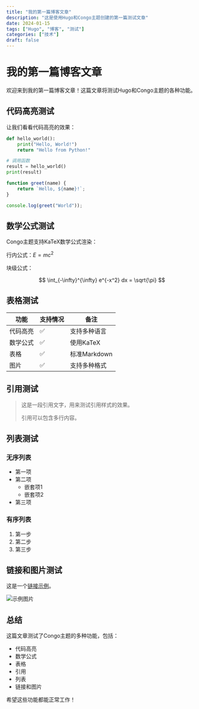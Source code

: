 ```yaml
---
title: "我的第一篇博客文章"
description: "这是使用Hugo和Congo主题创建的第一篇测试文章"
date: 2024-01-15
tags: ["Hugo", "博客", "测试"]
categories: ["技术"]
draft: false
---
```


# 我的第一篇博客文章

欢迎来到我的第一篇博客文章！这篇文章将测试Hugo和Congo主题的各种功能。

## 代码高亮测试

让我们看看代码高亮的效果：

```python
def hello_world():
    print("Hello, World!")
    return "Hello from Python!"

# 调用函数
result = hello_world()
print(result)
```

```javascript
function greet(name) {
    return `Hello, ${name}!`;
}

console.log(greet("World"));
```

## 数学公式测试

Congo主题支持KaTeX数学公式渲染：

行内公式：$E = mc^2$

块级公式：

$$
\int_{-\infty}^{\infty} e^{-x^2} dx = \sqrt{\pi}
$$

## 表格测试

| 功能 | 支持情况 | 备注 |
|------|----------|------|
| 代码高亮 | ✅ | 支持多种语言 |
| 数学公式 | ✅ | 使用KaTeX |
| 表格 | ✅ | 标准Markdown |
| 图片 | ✅ | 支持多种格式 |

## 引用测试

> 这是一段引用文字，用来测试引用样式的效果。
> 
> 引用可以包含多行内容。

## 列表测试

### 无序列表
- 第一项
- 第二项
  - 嵌套项1
  - 嵌套项2
- 第三项

### 有序列表
1. 第一步
2. 第二步
3. 第三步

## 链接和图片测试

这是一个[链接示例](https://example.com)。

![示例图片](https://via.placeholder.com/400x200/007acc/ffffff?text=示例图片)

## 总结

这篇文章测试了Congo主题的多种功能，包括：

- 代码高亮
- 数学公式
- 表格
- 引用
- 列表
- 链接和图片

希望这些功能都能正常工作！
